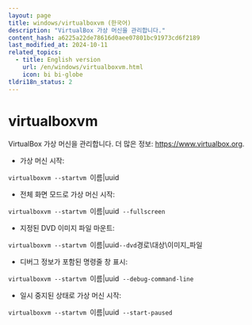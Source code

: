 ```yaml
---
layout: page
title: windows/virtualboxvm (한국어)
description: "VirtualBox 가상 머신을 관리합니다."
content_hash: a6225a22de78616d0aee07801bc91973cd6f2189
last_modified_at: 2024-10-11
related_topics:
  - title: English version
    url: /en/windows/virtualboxvm.html
    icon: bi bi-globe
tldri18n_status: 2
---
```

# virtualboxvm

VirtualBox 가상 머신을 관리합니다.
더 많은 정보: <https://www.virtualbox.org>.

- 가상 머신 시작:

`virtualboxvm --startvm `<span class="tldr-var badge badge-pill bg-dark-lm bg-white-dm text-white-lm text-dark-dm font-weight-bold">이름|uuid</span>

- 전체 화면 모드로 가상 머신 시작:

`virtualboxvm --startvm `<span class="tldr-var badge badge-pill bg-dark-lm bg-white-dm text-white-lm text-dark-dm font-weight-bold">이름|uuid</span>` --fullscreen`

- 지정된 DVD 이미지 파일 마운트:

`virtualboxvm --startvm `<span class="tldr-var badge badge-pill bg-dark-lm bg-white-dm text-white-lm text-dark-dm font-weight-bold">이름|uuid</span>` --dvd `<span class="tldr-var badge badge-pill bg-dark-lm bg-white-dm text-white-lm text-dark-dm font-weight-bold">경로\대상\이미지_파일</span>

- 디버그 정보가 포함된 명령줄 창 표시:

`virtualboxvm --startvm `<span class="tldr-var badge badge-pill bg-dark-lm bg-white-dm text-white-lm text-dark-dm font-weight-bold">이름|uuid</span>` --debug-command-line`

- 일시 중지된 상태로 가상 머신 시작:

`virtualboxvm --startvm `<span class="tldr-var badge badge-pill bg-dark-lm bg-white-dm text-white-lm text-dark-dm font-weight-bold">이름|uuid</span>` --start-paused`
